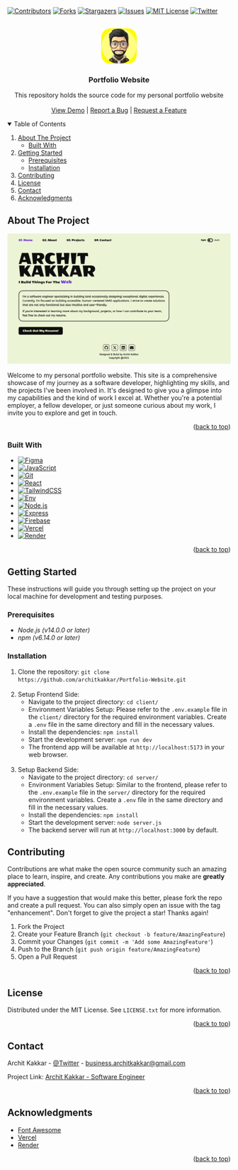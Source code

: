 <a name="readme-top"></a>

<!-- PROJECT SHIELDS -->
<!--
*** I'm using markdown "reference style" links for readability.
*** Reference links are enclosed in brackets [ ] instead of parentheses ( ).
*** See the bottom of this document for the declaration of the reference variables.
*** https://www.markdownguide.org/basic-syntax/#reference-style-links
-->

[![Contributors][contributors-shield]][contributors-url]
[![Forks][forks-shield]][forks-url]
[![Stargazers][stars-shield]][stars-url]
[![Issues][issues-shield]][issues-url]
[![MIT License][license-shield]][license-url]
[![Twitter][twitter-shield]][twitter-url]

<!-- PROJECT LOGO -->
<br />
<div align="center">
  <a href="https://github.com/architkakkar/Portfolio-Website">
    <img src="design/logo.png" alt="Logo" width="80" height="80">
  </a>

<h3 align="center">Portfolio Website</h3>

  <p align="center">
    This repository holds the source code for my personal portfolio website
    <br />
    <br />
    <a href="https://architkakkar.vercel.app">View Demo</a>
    |
    <a href="https://github.com/architkakkar/Portfolio-Website/issues/new?labels=bug&template=bug-report---.md">Report a Bug</a>
    |
    <a href="https://github.com/architkakkar/Portfolio-Website/issues/new?labels=enhancement&template=feature-request---.md">Request a Feature</a>
  </p>
</div>

<!-- TABLE OF CONTENTS -->
<details open>
  <summary>Table of Contents</summary>
  <ol> 
    <li>
      <a href="#about-the-project">About The Project</a>
      <ul>
        <li><a href="#built-with">Built With</a></li>
      </ul>
    </li>
    <li>
      <a href="#getting-started">Getting Started</a>
      <ul>
        <li><a href="#prerequisites">Prerequisites</a></li>
        <li><a href="#installation">Installation</a></li>
      </ul>
    </li>
    <li><a href="#contributing">Contributing</a></li>
    <li><a href="#license">License</a></li>
    <li><a href="#contact">Contact</a></li>
    <li><a href="#acknowledgments">Acknowledgments</a></li>
  </ol>
</details>

<!-- ABOUT THE PROJECT -->

## About The Project

[![Portfolio Website Screen Shot][product-screenshot]](https://architkakkar.vercel.app)

Welcome to my personal portfolio website. This site is a comprehensive showcase of my journey as a software developer, highlighting my skills, and the projects I've been involved in. It's designed to give you a glimpse into my capabilities and the kind of work I excel at. Whether you're a potential employer, a fellow developer, or just someone curious about my work, I invite you to explore and get in touch.

<p align="right">(<a href="#readme-top">back to top</a>)</p>

### Built With

- [![Figma][Figma]][Figma-url]
- [![JavaScript][Javascript]][Javascript-url]
- [![Git][Git]][Git-url]
- [![React][React.js]][React-url]
- [![TailwindCSS][TailwindCSS]][TailwindCSS-url]
- [![Env][Env]][Env-url]
- [![Node.js][Node.js]][Node-url]
- [![Express][Express]][Express-url]
- [![Firebase][Firebase]][Firebase-url]
- [![Vercel][Vercel]][Vercel-url]
- [![Render][Render]][Render-url]

<p align="right">(<a href="#readme-top">back to top</a>)</p>

<!-- GETTING STARTED -->

## Getting Started

These instructions will guide you through setting up the project on your local machine for development and testing purposes.

### Prerequisites

- *Node.js (v14.0.0 or later)*
- *npm (v6.14.0 or later)*


### Installation

1. Clone the repository: `git clone https://github.com/architkakkar/Portfolio-Website.git`
<br/><br/>
2. Setup Frontend Side: 
    - Navigate to the project directory: `cd client/`
    - Environment Variables Setup: Please refer to the `.env.example` file in the `client/` directory for the required environment variables. Create a `.env` file in the same directory and fill in the necessary values.
    - Install the dependencies: `npm install`
    - Start the development server: `npm run dev`
    - The frontend app will be available at `http://localhost:5173` in your web browser.
<br/><br/>
3. Setup Backend Side:
    - Navigate to the project directory: `cd server/`
    - Environment Variables Setup: Similar to the frontend, please refer to the `.env.example` file in the `server/` directory for the required environment variables. Create a `.env` file in the same directory and fill in the necessary values.
    - Install the dependencies: `npm install`
    - Start the development server: `node server.js`
    - The backend server will run at `http://localhost:3000` by default.

<!-- CONTRIBUTING -->

## Contributing

Contributions are what make the open source community such an amazing place to learn, inspire, and create. Any contributions you make are **greatly appreciated**.

If you have a suggestion that would make this better, please fork the repo and create a pull request. You can also simply open an issue with the tag "enhancement".
Don't forget to give the project a star! Thanks again!

1. Fork the Project
2. Create your Feature Branch (`git checkout -b feature/AmazingFeature`)
3. Commit your Changes (`git commit -m 'Add some AmazingFeature'`)
4. Push to the Branch (`git push origin feature/AmazingFeature`)
5. Open a Pull Request

<p align="right">(<a href="#readme-top">back to top</a>)</p>

<!-- LICENSE -->

## License

Distributed under the MIT License. See `LICENSE.txt` for more information.

<p align="right">(<a href="#readme-top">back to top</a>)</p>

<!-- CONTACT -->

## Contact

Archit Kakkar - [@Twitter](https://twitter.com/_architkakkar) - business.architkakkar@gmail.com

Project Link: [Archit Kakkar - Software Engineer](https://architkakkar.vercel.app)

<p align="right">(<a href="#readme-top">back to top</a>)</p>

<!-- ACKNOWLEDGMENTS -->

## Acknowledgments

* [Font Awesome](https://fontawesome.com)
* [Vercel](https://vercel.com)
* [Render](https://render.com)

<p align="right">(<a href="#readme-top">back to top</a>)</p>

<!-- MARKDOWN LINKS & IMAGES -->
<!-- https://www.markdownguide.org/basic-syntax/#reference-style-links -->

<!-- Stats Bar -->

[contributors-shield]: https://img.shields.io/github/contributors/architkakkar/Portfolio-Website.svg?style=for-the-badge
[contributors-url]: https://github.com/architkakkar/Portfolio-Website/graphs/contributors
[forks-shield]: https://img.shields.io/github/forks/architkakkar/Portfolio-Website.svg?style=for-the-badge
[forks-url]: https://github.com/architkakkar/Portfolio-Website/network/members
[stars-shield]: https://img.shields.io/github/stars/architkakkar/Portfolio-Website.svg?style=for-the-badge
[stars-url]: https://github.com/architkakkar/Portfolio-Website/stargazers
[issues-shield]: https://img.shields.io/github/issues/architkakkar/Portfolio-Website.svg?style=for-the-badge
[issues-url]: https://github.com/architkakkar/Portfolio-Website/issues
[license-shield]: https://img.shields.io/github/license/architkakkar/Portfolio-Website.svg?style=for-the-badge
[license-url]: https://github.com/architkakkar/Portfolio-Website/blob/master/LICENSE.txt
[twitter-shield]: https://img.shields.io/badge/-XTwitter-black.svg?style=for-the-badge&logo=x&colorB=000
[twitter-url]: https://twitter.com/_architkakkar

<!-- Product Screenshot -->

[product-screenshot]: design/desktop-design-lightMode.png

<!-- Technology -->

[Javascript]: https://img.shields.io/badge/javascript-20232A?style=for-the-badge&logo=javascript&logoColor=F7DF1E
[Javascript-url]: https://developer.mozilla.org/en-US/docs/Web/JavaScript
[React.js]: https://img.shields.io/badge/React-20232A?style=for-the-badge&logo=react&logoColor=61DAFB
[React-url]: https://reactjs.org/
[TailwindCSS]: https://img.shields.io/badge/tailwindcss-20232A?style=for-the-badge&logo=tailwindcss&logoColor=06B6D4
[TailwindCSS-url]: https://tailwindcss.com/
[Firebase]: https://img.shields.io/badge/firebase-20232A?style=for-the-badge&logo=firebase&logoColor=FFCA28
[Firebase-url]: https://firebase.google.com/
[Node.js]: https://img.shields.io/badge/node.js-20232A?style=for-the-badge&logo=node.js&logoColor=5FA04E
[Node-url]: https://nodejs.org/en
[Express]: https://img.shields.io/badge/express-20232A?style=for-the-badge&logo=express&logoColor=5FA04E
[Express-url]: https://expressjs.com/
[Git]: https://img.shields.io/badge/git-20232A?style=for-the-badge&logo=git&logoColor=F05032
[Git-url]: https://git-scm.com/
[Figma]: https://img.shields.io/badge/figma-20232A?style=for-the-badge&logo=figma&logoColor=F24E1E
[Figma-url]: https://www.figma.com/
[Env]: https://img.shields.io/badge/.env-20232A?style=for-the-badge&logo=.env&logoColor=ECD53F
[Env-url]: https://www.npmjs.com/package/dotenv
[Vite]: https://img.shields.io/badge/vite-20232A?style=for-the-badge&logo=vite&logoColor=646CFF
[Vite-url]: https://vitejs.dev/
[Vercel]: https://img.shields.io/badge/vercel-20232A?style=for-the-badge&logo=vercel&logoColor=fff
[Vercel-url]: https://vercel.com/
[Render]: https://img.shields.io/badge/render-20232A?style=for-the-badge&logo=render&logoColor=46E3B7
[Render-url]: https://render.com/
